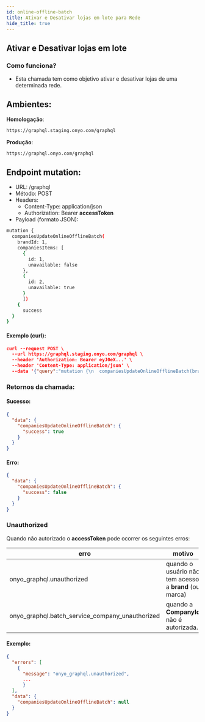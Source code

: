 ```yaml
---
id: online-offline-batch
title: Ativar e Desativar lojas em lote para Rede
hide_title: true
---
```


## Ativar e Desativar lojas em lote

### Como funciona?

- Esta chamada tem como objetivo ativar e desativar lojas de uma determinada rede.


## Ambientes:

**Homologação**:
```bash
https://graphql.staging.onyo.com/graphql
```

**Produção**:
```bash
https://graphql.onyo.com/graphql
```

## Endpoint mutation:

- URL: /graphql
- Método: POST
- Headers:
  - Content-Type: application/json
  - Authorization: Bearer **accessToken**
- Payload (formato JSON):
```bash
mutation {
  companiesUpdateOnlineOfflineBatch(
    brandId: 1, 
    companiesItems: [
      {
        id: 1, 
        unavailable: false
      }, 
      {
        id: 2, 
        unavailable: true
      }
      ]) 
    {
      success
  }
}
```                 

#### Exemplo (curl):

```json
curl --request POST \
  --url https://graphql.staging.onyo.com/graphql \
  --header 'Authorization: Bearer eyJ0eX...' \
  --header 'Content-Type: application/json' \
  --data '{"query":"mutation {\n  companiesUpdateOnlineOfflineBatch(brandId: 1, companiesItems: [{id: 1, unavailable: false}, {id: 2, unavailable: true}, {id: 3, unavailable: true}]) {\n    success\n  }\n}\n"}'
```

### Retornos da chamada:

#### Sucesso:

```json
{
  "data": {
    "companiesUpdateOnlineOfflineBatch": {
      "success": true
    }
  }
}
```

#### Erro:
```json
{
  "data": {
    "companiesUpdateOnlineOfflineBatch": {
      "success": false
    }
  }
}
```

### Unauthorized

Quando não autorizado o **accessToken** pode ocorrer os seguintes erros:


| **erro** |  **motivo** 
| --------- |  ------------------ |
| onyo_graphql.unauthorized     | quando o usuário não tem acesso a **brand** (ou marca)  
| onyo_graphql.batch_service_company_unauthorized     | quando a **CompanyId** não é autorizada. 


#### Exemplo:
```json
{
  "errors": [
    {
      "message": "onyo_graphql.unauthorized",
      ...
      }
  ],
  "data": {
    "companiesUpdateOnlineOfflineBatch": null
  }
}
```
